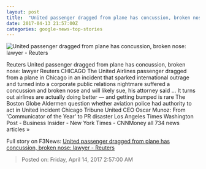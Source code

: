 ```yaml
---
layout: post
title:  "United passenger dragged from plane has concussion, broken nose: lawyer - Reuters"
date: 2017-04-13 21:57:00Z
categories: google-news-top-stories
---
```


![United passenger dragged from plane has concussion, broken nose: lawyer - Reuters](http://s2.reutersmedia.net/resources/r/?m=02&d=20170413&t=2&i=1180581319&w=&fh=545px&fw=&ll=&pl=&sq=&r=LYNXMPED3C1BH)

Reuters United passenger dragged from plane has concussion, broken nose: lawyer Reuters CHICAGO The United Airlines passenger dragged from a plane in Chicago in an incident that sparked international outrage and turned into a corporate public relations nightmare suffered a concussion and broken nose and will likely sue, his attorney said ... It turns out airlines are actually doing better — and getting bumped is rare The Boston Globe Aldermen question whether aviation police had authority to act in United incident Chicago Tribune United CEO Oscar Munoz: From 'Communicator of the Year' to PR disaster Los Angeles Times Washington Post - Business Insider - New York Times - CNNMoney all 734 news articles »


Full story on F3News: [United passenger dragged from plane has concussion, broken nose: lawyer - Reuters](http://www.f3nws.com/n/avg4RC)

> Posted on: Friday, April 14, 2017 2:57:00 AM

